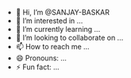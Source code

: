 - 👋 Hi, I’m @SANJAY-BASKAR
- 👀 I’m interested in ...
- 🌱 I’m currently learning ...
- 💞️ I’m looking to collaborate on ...
- 📫 How to reach me ...
- 😄 Pronouns: ...
- ⚡ Fun fact: ...

<!---
SANJAY-BASKAR/SANJAY-BASKAR is a ✨ special ✨ repository because its `README.md` (this file) appears on your GitHub profile.
You can click the Preview link to take a look at your changes.
--->
